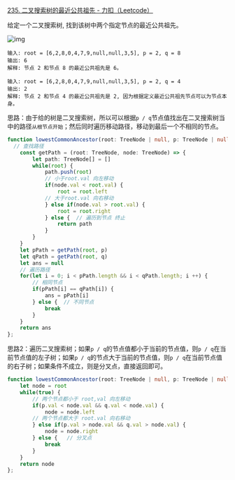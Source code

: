 [235. 二叉搜索树的最近公共祖先 - 力扣（Leetcode）](https://leetcode.cn/problems/lowest-common-ancestor-of-a-binary-search-tree/description/)

给定一个二叉搜索树, 找到该树中两个指定节点的最近公共祖先。

![img](https://assets.leetcode-cn.com/aliyun-lc-upload/uploads/2018/12/14/binarysearchtree_improved.png)

```
输入: root = [6,2,8,0,4,7,9,null,null,3,5], p = 2, q = 8
输出: 6 
解释: 节点 2 和节点 8 的最近公共祖先是 6。

输入: root = [6,2,8,0,4,7,9,null,null,3,5], p = 2, q = 4
输出: 2
解释: 节点 2 和节点 4 的最近公共祖先是 2, 因为根据定义最近公共祖先节点可以为节点本身。
```

思路：由于给的树是二叉搜索树，所以可以根据`p / q`节点值找出在二叉搜索树当中的路径`从根节点开始`；然后同时遍历移动路径，移动到最后一个不相同的节点。

```typescript
function lowestCommonAncestor(root: TreeNode | null, p: TreeNode | null, q: TreeNode | null): TreeNode | null {
  // 查找路径 
	const getPath = (root: TreeNode, node: TreeNode) => {
        let path: TreeNode[] = []
        while(root) {
            path.push(root)
          	// 小于root.val 向左移动
            if(node.val < root.val) {
                root = root.left
            // 大于root.val 向右移动
            } else if(node.val > root.val) {
                root = root.right
            } else {  // 遍历到节点 终止
                return path
            }
        }
    }
    let pPath = getPath(root, p)
    let qPath = getPath(root, q)
    let ans = null
    // 遍历路径
    for(let i = 0; i < pPath.length && i < qPath.length; i ++) {
      	// 相同节点
        if(pPath[i] == qPath[i]) {
            ans = pPath[i]
        } else {  // 不同节点
            break
        }
    }
    return ans
};
```

思路2：遍历二叉搜索树；如果`p / q`的节点值都小于当前的节点值，则`p / q`在当前节点值的左子树；如果`p / q`的节点大于当前的节点值，则`p / q`在当前节点值的右子树；如果条件不成立，则是分叉点，直接返回即可。

```typescript
function lowestCommonAncestor(root: TreeNode | null, p: TreeNode | null, q: TreeNode | null): TreeNode | null {
    let node = root
    while(true) {
      	// 两个节点都小于 root,val 向左移动
        if(p.val < node.val && q.val < node.val) {
            node = node.left
        // 两个节点都大于 root.val 向右移动
        } else if(p.val > node.val && q.val > node.val) {
            node = node.right
        } else {   // 分叉点
            break
        }
    }
    return node
};
```

